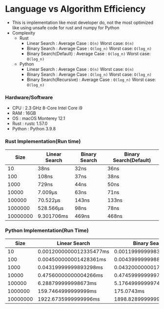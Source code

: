 # Language vs Algorithm Efficiency
- This is implementation like most developer do, not the most optimized like using unsafe code for rust and numpy for Python
- Complexity
  - Rust
    - Linear Search : Average Case : ```O(n)``` Worst case: ```O(n)```
    - Binary Search : Average Case : ```O(log_n)``` Worst case: ```O(log_n)```
    - Binary Search(Default) : Average Case : ```O(log_n)``` Worst case: ```O(log_n)```
  - Python
    - Linear Search : Average Case : ```O(n)``` Worst case: ```O(n)```
    - Binary Search : Average Case : ```O(log_n)``` Worst case: ```O(log_n)```
    - Binary Search(Recursive) : Average Case : ```O(log_n)``` Worst case: ```O(log_n)```

### Hardware/Software
- CPU : 2.3 GHz 8-Core Intel Core i9
- RAM : 16GB
- OS : macOS Monterey 12.1
- Rust : rustc 1.57.0
- Python : Python 3.9.8

### Rust Implementation(Run time)

| Size     | Linear Search | Binary Search | Binary Search(Default) |
|----------|---------------|---------------|------------------------|
| 10       | 38ns          | 32ns          | 36ns                   |
| 100      | 108ns         | 37ns          | 38ns                   |
| 1000     | 729ns         | 44ns          | 50ns                   |
| 10000    | 7.009µs       | 63ns          | 71ns                   |
| 100000   | 70.522µs      | 143ns         | 133ns                  |
| 1000000  | 528.566µs     | 98ns          | 78ns                   |
| 10000000 | 9.301706ms    | 469ns         | 468ns                  |

### Python Implementation(Run Time)

| Size     | Linear Search           | Binary Search           | Binary Search(Recursive) |
|----------|-------------------------|-------------------------|--------------------------|
| 10       | 0.0012000000012335477ms | 0.0011999999983913767ms | 0.001300000000981072ms   |
| 100      | 0.004500000001428361ms  | 0.004399999998838666ms  | 0.0038999999986799594ms  |
| 1000     | 0.04319999999893298ms   | 0.04320000000177515ms   | 0.04310000000060654ms    |
| 10000    | 0.47560000000004266ms   | 0.47459999999972524ms   | 0.4807999999997037ms     |
| 100000   | 6.288799999998673ms     | 5.176499999997475ms     | 5.385399999997276ms      |
| 1000000  | 159.7464999999999ms     | 175.0743ms              | 159.74090000000007ms     |
| 10000000 | 1922.6735999999996ms    | 1898.8289999999993ms    | 1906.3981999999983ms     |
